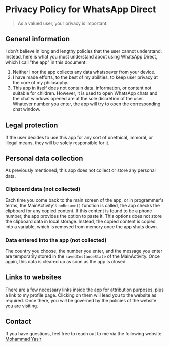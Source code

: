 # Privacy Policy for WhatsApp Direct
> As a valued user, your privacy is important.

## General information
I don't believe in long and lengthy policies that the user cannot understand. Instead, here is what you must understand about using WhatsApp Direct, which I call "the app" in this document:
1. Neither I nor the app collects any data whatsoever from your device.
2. I have made efforts, to the best of my abilities, to keep user privacy at the core of my philosophy.
3. This app in itself does not contain data, information, or content not suitable for children. However, it is used to open WhatsApp chats and the chat windows opened are at the sole discretion of the user. Whatever number you enter, the app will try to open the corresponding chat window. 

## Legal protection
If the user decides to use this app for any sort of unethical, immoral, or illegal means, they will be solely responsible for it. 

## Personal data collection
As previously mentioned, this app does not collect or store any personal data. 

### Clipboard data (not collected)
Each time you come back to the main screen of the app, or in programmer's terms, the MainActivity's `onResume()` function is called, the app checks the clipboard for any copied content. If this content is found to be a phone number, the app provides the option to paste it.
This options does not store the clipboard data in local storage. Instead, the copied content is copied into a variable, which is removed from memory once the app shuts down.

### Data entered into the app (not collected)
The country you choose, the number you enter, and the message you enter are temporarily stored in the `savedInstanceState` of the MainActivity. Once again, this data is cleared up as soon as the app is closed.

## Links to websites
There are a few necessary links inside the app for attribution purposes, plus a link to my profile page. Clicking on them will lead you to the website as required. Once there, you will be governed by the policies of the website you are visiting. 

## Contact
If you have questions, feel free to reach out to me via the following website:
[Mohammad Yasir](https://hafizmdyasir.github.io)